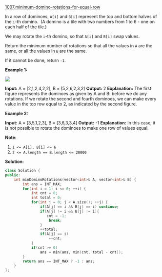 [1007.minimum-domino-rotations-for-equal-row](https://leetcode.com/problems/minimum-domino-rotations-for-equal-row/)  

In a row of dominoes, `A[i]` and `B[i]` represent the top and bottom halves of the `i`\-th domino.  (A domino is a tile with two numbers from 1 to 6 - one on each half of the tile.)

We may rotate the `i`\-th domino, so that `A[i]` and `B[i]` swap values.

Return the minimum number of rotations so that all the values in `A` are the same, or all the values in `B` are the same.

If it cannot be done, return `-1`.

**Example 1:**

![](https://assets.leetcode.com/uploads/2019/03/08/domino.png)

**Input:** A = \[2,1,2,4,2,2\], B = \[5,2,6,2,3,2\]
**Output:** 2
**Explanation:** 
The first figure represents the dominoes as given by A and B: before we do any rotations.
If we rotate the second and fourth dominoes, we can make every value in the top row equal to 2, as indicated by the second figure.

**Example 2:**

**Input:** A = \[3,5,1,2,3\], B = \[3,6,3,3,4\]
**Output:** \-1
**Explanation:** 
In this case, it is not possible to rotate the dominoes to make one row of values equal.

**Note:**

1.  `1 <= A[i], B[i] <= 6`
2.  `2 <= A.length == B.length <= 20000`  



**Solution:**  

```cpp
class Solution {
public:
    int minDominoRotations(vector<int>& A, vector<int>& B) {
        int ans = INT_MAX;
        for(int i = 1; i <= 6; ++i) {
            int cnt = 0;
            int total = 0;
            for(int j = 0; j < A.size(); ++j) {
                if(A[j] == i && B[j] == i) continue;
                if(A[j] != i && B[j] != i){
                   cnt = -1;
                    break;
                }
                ++total;
                if(A[j] == i)
                    ++cnt;
            }
            if(cnt >= 0)
                ans = min(ans, min(cnt, total - cnt));
        }
        return ans == INT_MAX ? -1 : ans;
    }
};
```
      